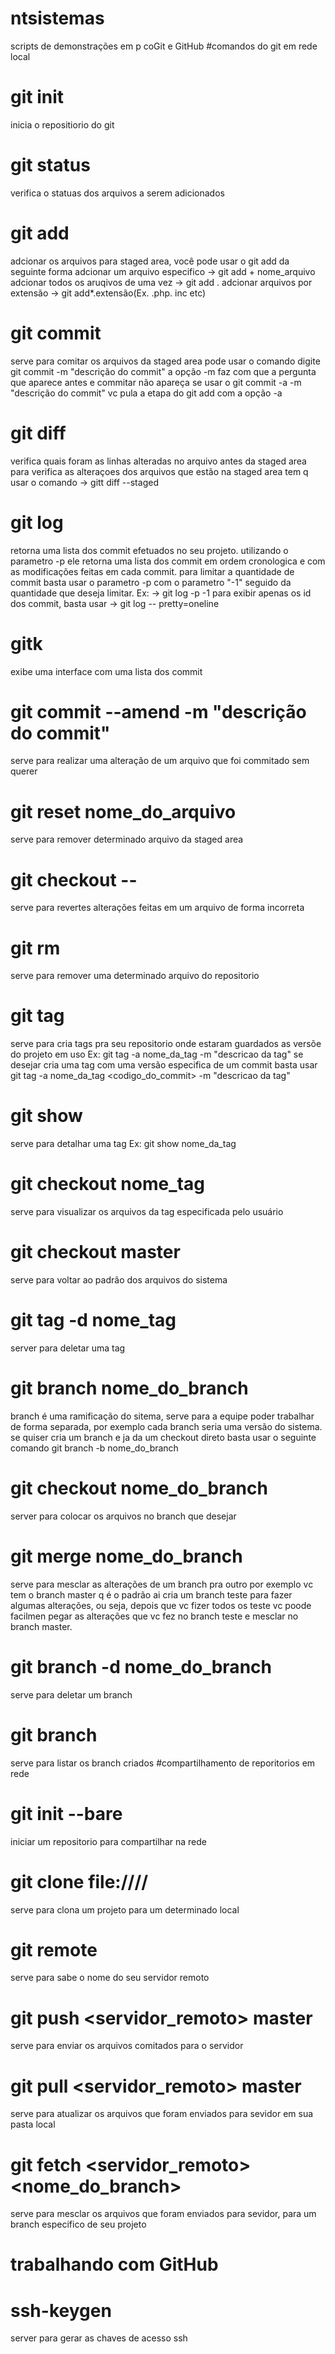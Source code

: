 # ntsistemas
scripts de demonstrações em p coGit e GitHub
#comandos do git em rede local
# git init
inicia o repositiorio do git
# git status
verifica o statuas dos arquivos a serem adicionados 
# git add
adcionar os arquivos para staged area, você pode 
usar o git add da seguinte forma adcionar um arquivo 
especifico -> git add + nome_arquivo
adcionar todos os aruqivos de uma vez -> git add .
adcionar arquivos por extensão -> git 
add*.extensão(Ex. .php. inc etc)
# git commit
serve para comitar os arquivos da staged area
pode usar o comando digite
git commit -m "descrição do commit"
a opção -m faz com que a pergunta que aparece 
antes e commitar não apareça
se usar o git commit -a -m "descrição do commit"
vc pula a etapa do git add com a opção  -a
# git diff 
verifica quais foram as linhas alteradas no arquivo 
antes da staged area
para verifica as alteraçoes dos arquivos que estão 
na staged area tem q usar o comando -> gitt diff 
--staged
#  git log
retorna uma lista dos commit efetuados no seu 
projeto. utilizando o parametro -p ele retorna uma 
lista dos commit em ordem cronologica e com as 
modificações feitas em cada commit. para limitar a 
quantidade de commit basta usar o parametro -p com o 
parametro "-1" seguido da quantidade que deseja 
limitar. Ex: -> git log -p -1
para exibir apenas os id dos commit, basta usar -> 
git log -- pretty=oneline
# gitk
exibe uma interface com uma lista dos commit
# git commit --amend -m "descrição do commit"
serve para realizar uma alteração de um arquivo 
que foi commitado sem querer
# git reset nome_do_arquivo
serve para remover determinado arquivo da staged 
area
# git checkout --<file>
serve para revertes alterações feitas em um arquivo de forma incorreta
# git rm <file>
serve para remover uma determinado arquivo do repositorio
# git tag
serve para cria tags pra seu repositorio onde estaram guardados as versõe 
do projeto em uso
Ex: git tag -a nome_da_tag -m "descricao da tag"
se desejar cria uma tag com uma versão especifica de um commit basta usar
git tag -a nome_da_tag <codigo_do_commit> -m "descricao da tag"
# git show
serve para detalhar uma tag
Ex: git show nome_da_tag
# git checkout nome_tag
serve para visualizar os arquivos da tag especificada pelo usuário
# git checkout master
serve para voltar ao padrão dos arquivos do sistema
# git tag -d nome_tag
server para deletar uma tag
# git branch nome_do_branch
branch é uma ramificação do sitema, serve para a equipe poder trabalhar 
de forma separada, por exemplo cada branch seria uma versão do sistema.
se quiser cria um branch e ja da um checkout direto basta usar o seguinte 
comando
git branch -b nome_do_branch
# git checkout nome_do_branch
server para colocar os arquivos no branch que desejar
# git merge nome_do_branch 
serve para mesclar as alterações de um branch pra outro
por exemplo vc tem o branch master q é o padrão ai cria um branch teste 
para fazer algumas alterações, ou seja, depois que vc fizer todos os 
teste vc poode facilmen pegar as alterações que vc fez no branch teste e 
mesclar no branch master.
# git branch -d nome_do_branch
serve para deletar um branch
# git branch
serve para listar os branch criados
#compartilhamento de reporitorios em rede
# git init --bare
iniciar um repositorio para compartilhar na rede
# git clone  file:////<pasta do servidor> <nome do compartilhamento>
serve para clona um projeto para um determinado local
# git remote
serve para sabe o nome do seu servidor remoto
# git push <servidor_remoto> master
serve para enviar os arquivos comitados para o servidor
# git pull <servidor_remoto> master
serve para atualizar os arquivos que foram enviados para sevidor em sua 
pasta local 
# git fetch <servidor_remoto> <nome_do_branch>
serve para mesclar os arquivos que foram enviados para sevidor, para um 
branch especifico de seu projeto
# trabalhando com GitHub
# ssh-keygen
server para gerar as chaves de acesso ssh
 

